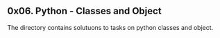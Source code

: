 ## 0x06. Python - Classes and Object
The directory contains solutuons to tasks on python classes and object.
